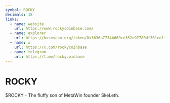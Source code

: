 ```yaml
---
symbol: ROCKY
decimals: 18
links:
  - name: website
    url: https://www.rockycoinbase.com/
  - name: explorer
    url: https://basescan.org/token/0x3636a7734b669ce352e97780df361ce1f809c58c
  - name: x
    url: https://x.com/rockycoinbase
  - name: telegram
    url: https://t.me/rockycoinbase
---
```


# ROCKY

$ROCKY - The fluffy son of MetaWin founder Skel.eth.
